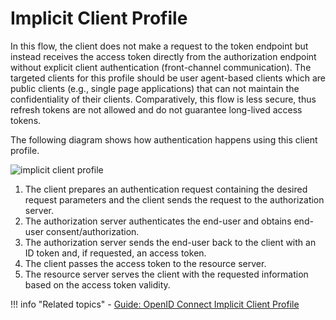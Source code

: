# Implicit Client Profile

In this flow, the client does not make a request to the token endpoint but instead 
receives the access token directly from the authorization endpoint without explicit client authentication (front-channel communication). The targeted 
clients for this profile should be user agent-based clients which are public clients<!--[public clients](insertlink)--> (e.g., single page applications)
that can not maintain the confidentiality of their clients. Comparatively, this flow is less secure, thus refresh 
tokens are not allowed and do not guarantee long-lived access tokens. 

The following diagram shows how authentication happens using this client profile.

![implicit client profile]({{base_path}}/assets/img/concepts/implicit-client-profile.png)


1. The client prepares an authentication request containing the desired request parameters and the client sends the 
request to the authorization server.
2. The authorization server authenticates the end-user and obtains end-user consent/authorization.
3. The authorization server sends the end-user back to the client with an ID token and, if requested, an access token.
4. The client passes the access token to the resource server.
5. The resource server serves the client with the requested information based on the access token validity. 

!!! info "Related topics"
    - [Guide: OpenID Connect Implicit Client Profile]({{base_path}}/guides/login//oidc-implicit-client-profile/)